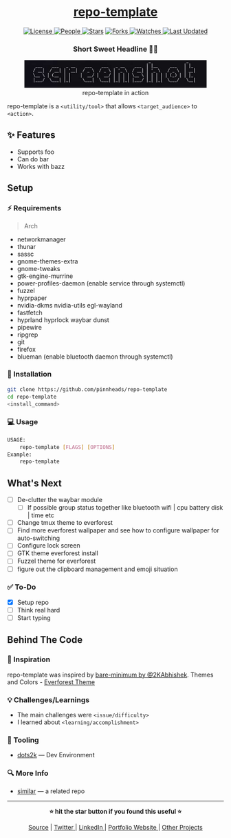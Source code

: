 <div align = "center">

<h1><a href="https://github.com/pinnheads/repo-template">repo-template</a></h1>

<a href="https://github.com/pinnheads/repo-template/blob/main/LICENSE">
<img alt="License" src="https://img.shields.io/github/license/pinnheads/repo-template?style=flat&color=eee&label="> </a>

<a href="https://github.com/pinnheads/repo-template/graphs/contributors">
<img alt="People" src="https://img.shields.io/github/contributors/pinnheads/repo-template?style=flat&color=ffaaf2&label=People"> </a>

<a href="https://github.com/pinnheads/repo-template/stargazers">
<img alt="Stars" src="https://img.shields.io/github/stars/pinnheads/repo-template?style=flat&color=98c379&label=Stars"></a>

<a href="https://github.com/pinnheads/repo-template/network/members">
<img alt="Forks" src="https://img.shields.io/github/forks/pinnheads/repo-template?style=flat&color=66a8e0&label=Forks"> </a>

<a href="https://github.com/pinnheads/repo-template/watchers">
<img alt="Watches" src="https://img.shields.io/github/watchers/pinnheads/repo-template?style=flat&color=f5d08b&label=Watches"> </a>

<a href="https://github.com/pinnheads/repo-template/pulse">
<img alt="Last Updated" src="https://img.shields.io/github/last-commit/pinnheads/repo-template?style=flat&color=e06c75&label="> </a>

<h3>Short Sweet Headline 🎇🎉</h3>

<figure>
  <img src="images/screenshot.png" alt="repo-template in action">
  <br/>
  <figcaption>repo-template in action</figcaption>
</figure>

</div>

repo-template is a `<utility/tool>` that allows `<target_audience>` to `<action>`.

## ✨ Features

-   Supports foo
-   Can do bar
-   Works with bazz

## Setup

### ⚡ Requirements

> Arch
- networkmanager
- thunar
- sassc
- gnome-themes-extra
- gnome-tweaks
- gtk-engine-murrine
- power-profiles-daemon (enable service through systemctl)
- fuzzel
- hyprpaper
- nvidia-dkms nvidia-utils egl-wayland
- fastfetch
- hyprland hyprlock waybar dunst
- pipewire
- ripgrep
- git
- firefox
- blueman (enable bluetooth daemon through systemctl)

### 🚀 Installation

```bash
git clone https://github.com/pinnheads/repo-template
cd repo-template
<install_command>
```

### 💻 Usage

```bash
USAGE:
    repo-template [FLAGS] [OPTIONS]
Example:
    repo-template
```

## What's Next

- [ ] De-clutter the waybar module
    - [ ] If possible group status together like bluetooth wifi | cpu battery disk | time etc
- [ ] Change tmux theme to everforest
- [ ] Find more everforest wallpaper and see how to configure wallpaper for auto-switching
- [ ] Configure lock screen 
- [ ] GTK theme everforest install
- [ ] Fuzzel theme for everforest
- [ ] figure out the clipboard management and emoji situation

### ✅ To-Do

-   [x] Setup repo
-   [ ] Think real hard
-   [ ] Start typing

## Behind The Code

### 🌈 Inspiration

repo-template was inspired by [bare-minimum by @2KAbhishek](https://github.com/2KAbhishek/bare-minimum).
Themes and Colors - [Everforest Theme](https://github.com/sainnhe/everforest/)

### 💡 Challenges/Learnings

-   The main challenges were `<issue/difficulty>`
-   I learned about `<learning/accomplishment>`

### 🧰 Tooling

-   [dots2k](https://github.com/pinnheads/dots2k) — Dev Environment


### 🔍 More Info

-   [similar](https://github.com/2KAbhishek/bare-minimum) — a related repo

<hr>

<div align="center">

<strong>⭐ hit the star button if you found this useful ⭐</strong><br>

<a href="https://github.com/pinnheads/repo-template">Source</a>
| <a href="https://twitter.com/utsavdeep01" target="_blank">Twitter </a>
| <a href="https://linkedin.com/in/utsavdeep" target="_blank">LinkedIn </a>
| <a href="https://utsavdeep.com" target="_blank">Portfolio Website </a>
| <a href="https://utsavdeep.com/project" target="_blank">Other Projects </a>

</div>
